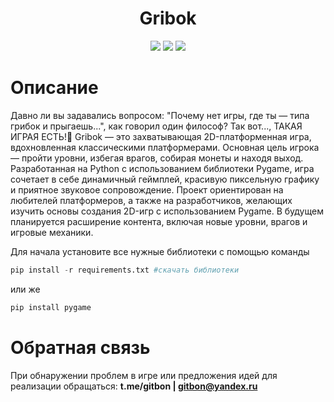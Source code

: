 <h1 align="center">Gribok</h1>

</h2>

<p align="center">

<img src="https://badges.frapsoft.com/os/v1/open-source.svg?v=103" >

<img src="https://camo.githubusercontent.com/89e8b2eeeb9c2652c1dc087a9f72b514d8a50efd787ffced15c6af9c2c718c14/68747470733a2f2f696d672e736869656c64732e696f2f62616467652f2d507974686f6e2d626c61636b3f7374796c653d666c61742d737175617265266c6f676f3d507974686f6e">

<img src="https://camo.githubusercontent.com/0ced1e0be80f32eee58612df57ae3dbc4aa9fa2e969060fc1491263e6f94d6f3/68747470733a2f2f696d672e736869656c64732e696f2f62616467652f2d4769744875622d3138313731373f7374796c653d666c61742d737175617265266c6f676f3d676974687562">
</p>

# Описание
Давно ли вы задавались вопросом: "Почему нет игры, где ты — типа грибок и прыгаешь...", как говорил один философ? Так вот..., ТАКАЯ ИГРАЯ ЕСТЬ!🎉 Gribok — это захватывающая 2D-платформенная игра, вдохновленная классическими платформерами. Основная цель игрока — пройти уровни, избегая врагов, собирая монеты и находя выход. Разработанная на Python с использованием библиотеки Pygame, игра сочетает в себе динамичный геймплей, красивую пиксельную графику и приятное звуковое сопровождение.
Проект ориентирован на любителей платформеров, а также на разработчиков, желающих изучить основы создания 2D-игр с использованием Pygame. В будущем планируется расширение контента, включая новые уровни, врагов и игровые механики.

Для начала установите все нужные библиотеки с помощью команды
```python
pip install -r requirements.txt #скачать библиотеки
```
или же
```python
pip install pygame
```

# Обратная связь
При обнаружении проблем в игре или предложения идей для реализации обращаться:
**t.me/gitbon | gitbon@yandex.ru**
